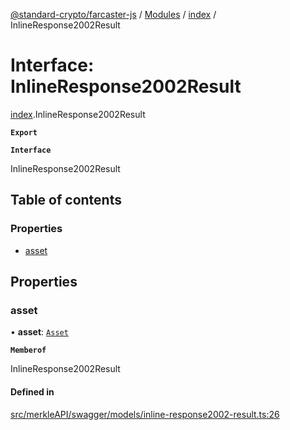 [@standard-crypto/farcaster-js](../README.md) / [Modules](../modules.md) / [index](../modules/index.md) / InlineResponse2002Result

# Interface: InlineResponse2002Result

[index](../modules/index.md).InlineResponse2002Result

**`Export`**

**`Interface`**

InlineResponse2002Result

## Table of contents

### Properties

- [asset](index.InlineResponse2002Result.md#asset)

## Properties

### asset

• **asset**: [`Asset`](index.Asset.md)

**`Memberof`**

InlineResponse2002Result

#### Defined in

[src/merkleAPI/swagger/models/inline-response2002-result.ts:26](https://github.com/standard-crypto/farcaster-js/blob/main/src/merkleAPI/swagger/models/inline-response2002-result.ts#L26)
